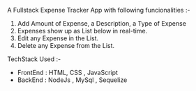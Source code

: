 A Fullstack Expense Tracker App with following funcionalities :-
1. Add Amount of Expense, a Description, a Type of Expense
2. Expenses show up as List below in real-time.
3. Edit any Expense in the List.
4. Delete any Expense from the List.

TechStack Used :-

* FrontEnd : HTML, CSS , JavaScript
* BackEnd : NodeJs , MySql , Sequelize